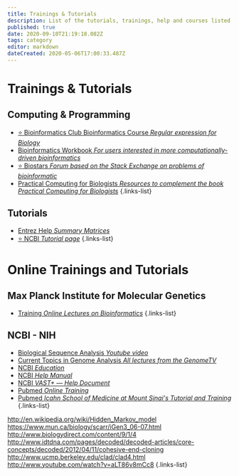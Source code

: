 ```yaml
---
title: Trainings & Tutorials
description: List of the tutorials, trainings, help and courses listed on this website
published: true
date: 2020-09-10T21:19:18.082Z
tags: category
editor: markdown
dateCreated: 2020-05-06T17:00:33.487Z
---
```


# Trainings & Tutorials

## Computing & Programming

- [:star: Bioinformatics Club Bioinformatics Course *Regular expression for Biology*](/trainings-tutorials/computing-programming/Bioinformatics-Club-Bioinformatics-Course/)
- [Bioinformatics Workbook *For users interested in more computationally-driven bioinformatics*](https://vdclab-wiki.herokuapp.com/en/trainings-tutorials/computing-programming/Bioinformatics-Workbook)
- [:star: Biostars *Forum based on the Stack Exchange on problems of bioinformatic*](https://vdclab-wiki.herokuapp.com/en/trainings-tutorials/computing-programming/Biostars)
- [Practical Computing for Biologists *Resources to complement the book Practical Computing for Biologists*](https://vdclab-wiki.herokuapp.com/en/trainings-tutorials/computing-programming/Practical-Computing-for-Biologists)
{.links-list}

## Tutorials

- [Entrez Help *Summary Matrices*](https://vdclab-wiki.herokuapp.com/en/trainings-tutorials/tutorials/NCBI-Summary-Matrices)
- [:star: NCBI *Tutorial page*](https://vdclab-wiki.herokuapp.com/trainings-tutorials/tutorials/NCBI-tutorials/)
{.links-list}

# Online Trainings and Tutorials

## Max Planck Institute for Molecular Genetics

- [Training *Online Lectures on Bioinformatics*](http://lectures.molgen.mpg.de/online_lectures.html)
{.links-list}

## NCBI - NIH

- [Biological Sequence Analysis *Youtube video*](https://www.youtube.com/watch?v=Z72nvSUtEng&index=2&list=PL1ay9ko4A8skSH3BBXU5LarkOn3nJzjn6)
- [Current Topics in Genome Analysis *All lectures from the GenomeTV*](http://www.genome.gov/12514288)
- [NCBI *Education*](http://www.ncbi.nlm.nih.gov/education/)
- [NCBI *Help Manual*](http://www.ncbi.nlm.nih.gov/books/NBK3831/)
- [NCBI *VAST+ — Help Document*](http://www.ncbi.nlm.nih.gov/Structure/vastplus/docs/vastplus_help.html)
- [Pubmed *Online Training*](http://www.nlm.nih.gov/bsd/disted/pubmed.html)
- [Pubmed *Icahn School of Medicine at Mount Sinai's Tutorial and Training*](http://libguides.mssm.edu/pubmed_tutorial)
{.links-list}


http://en.wikipedia.org/wiki/Hidden_Markov_model
https://www.mun.ca/biology/scarr/iGen3_06-07.html
http://www.biologydirect.com/content/9/1/4
http://www.idtdna.com/pages/decoded/decoded-articles/core-concepts/decoded/2012/04/11/cohesive-end-cloning
http://www.ucmp.berkeley.edu/clad/clad4.html
http://www.youtube.com/watch?v=aLT86v8mCc8
{.links-list}